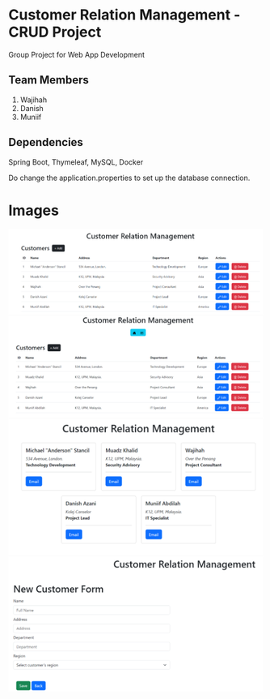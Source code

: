 # Customer Relation Management - CRUD Project
Group Project for Web App Development 
## Team Members
1) Wajihah
2) Danish
3) Muniif

## Dependencies
Spring Boot, Thymeleaf, MySQL, Docker

Do change the application.properties to set up the database connection.
# Images
![](https://github.com/muniif10/database_crm/blob/master/images/UI1.png?raw=true)
![](https://github.com/muniif10/database_crm/blob/master/images/UI2.png?raw=true)
![](https://github.com/muniif10/database_crm/blob/master/images/UI3.png?raw=true)
![](https://github.com/muniif10/database_crm/blob/master/images/UI4.png?raw=true)
